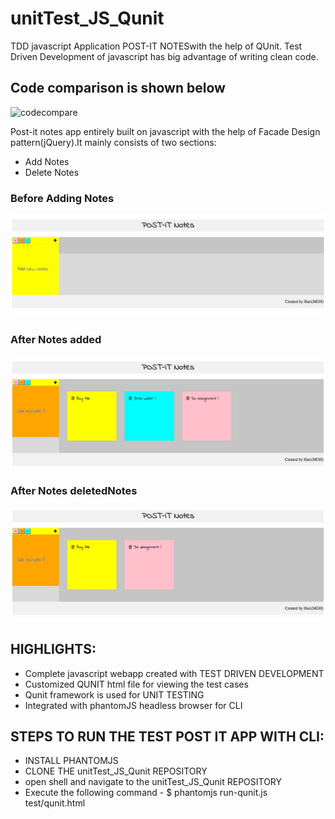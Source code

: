 # unitTest_JS_Qunit
TDD javascript Application POST-IT NOTESwith the help of QUnit. Test Driven Development of javascript has big advantage of writing clean code.

## Code comparison is shown below

![codecompare](https://github.com/haripery/unitTest_JS_Qunit/blob/master/compare2.jpg)

Post-it notes app entirely built on javascript with the help of Facade Design pattern(jQuery).It mainly consists of two sections:
- Add Notes
- Delete Notes

### Before Adding Notes

![beforenotes](https://github.com/haripery/unitTest_JS_Qunit/blob/master/postit1_Fotor.jpg)

### After Notes added

![afternotes](https://github.com/haripery/unitTest_JS_Qunit/blob/master/postit2.jpeg)

### After Notes deletedNotes 

![deletenotes](https://github.com/haripery/unitTest_JS_Qunit/blob/master/deletenotes.jpeg)

## HIGHLIGHTS:
 - Complete javascript webapp created with TEST DRIVEN DEVELOPMENT
 - Customized QUNIT html file for viewing the test cases
 - Qunit framework is used for UNIT TESTING
 - Integrated with phantomJS headless browser for CLI
 
 
 ## STEPS TO RUN THE TEST POST IT APP WITH CLI:
 - INSTALL PHANTOMJS 
 - CLONE THE unitTest_JS_Qunit REPOSITORY
 - open shell and navigate to the unitTest_JS_Qunit REPOSITORY
 - Execute the following command - $ phantomjs run-qunit.js test/qunit.html
